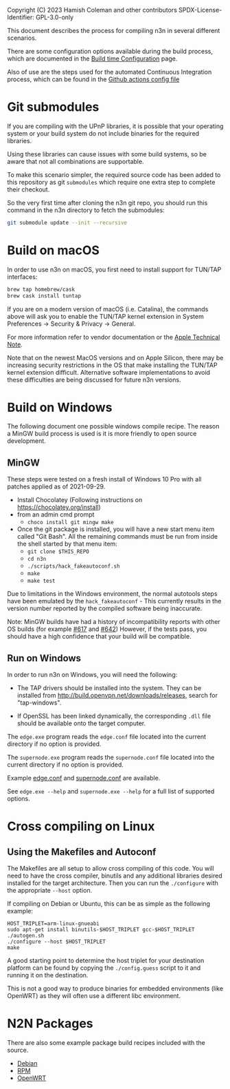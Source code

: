 Copyright (C) 2023 Hamish Coleman and other contributors
SPDX-License-Identifier: GPL-3.0-only

This document describes the process for compiling n3n in several different
scenarios.

There are some configuration options available during the build process,
which are documented in the [Build time Configuration](BuildConfig.md) page.

Also of use are the steps used for the automated Continuous Integration
process, which can be found in the [Github actions config file](../.github/workflows/tests.yml)

# Git submodules

If you are compiling with the UPnP libraries, it is possible that your
operating system or your build system do not include binaries for the
required libraries.

Using these libraries can cause issues with some build systems, so be
aware that not all combinations are supportable.

To make this scenario simpler, the required source code has been added
to this repository as git `submodules` which require one extra step to
complete their checkout.

So the very first time after cloning the n3n git repo, you should run
this command in the n3n directory to fetch the submodules:

```bash
git submodule update --init --recursive
```

# Build on macOS

In order to use n3n on macOS, you first need to install support for TUN/TAP interfaces:

```bash
brew tap homebrew/cask
brew cask install tuntap
```

If you are on a modern version of macOS (i.e. Catalina), the commands above will ask you to enable the TUN/TAP kernel extension in System Preferences → Security & Privacy → General.

For more information refer to vendor documentation or the [Apple Technical Note](https://developer.apple.com/library/content/technotes/tn2459/_index.html).

Note that on the newest MacOS versions and on Apple Silicon, there may be
increasing security restrictions in the OS that make installing the TUN/TAP
kernel extension difficult.  Alternative software implementations to avoid
these difficulties are being discussed for future n3n versions.

# Build on Windows

The following document one possible windows compile recipe.  The reason
a MinGW build process is used is it is more friendly to open source
development.

## MinGW

These steps were tested on a fresh install of Windows 10 Pro with all patches
applied as of 2021-09-29.

- Install Chocolatey (Following instructions on https://chocolatey.org/install)
- from an admin cmd prompt
    - `choco install git mingw make`
- Once the git package is installed, you will have a new start menu item
  called "Git Bash".  All the remaining commands must be run from inside the
  shell started by that menu item:
    - `git clone $THIS_REPO`
    - `cd n3n`
    - `./scripts/hack_fakeautoconf.sh`
    - `make`
    - `make test`

Due to limitations in the Windows environment, the normal autotools steps have
been emulated by the `hack_fakeautoconf` - This currently results in the
version number reported by the compiled software being inaccurate.

Note: MinGW builds have had a history of incompatibility reports with other OS
builds (for example [#617](https://github.com/ntop/n2n/issues/617) and [#642](https://github.com/ntop/n2n/issues/642))
However, if the tests pass, you should have a high confidence that your build
will be compatible.

## Run on Windows

In order to run n3n on Windows, you will need the following:

- The TAP drivers should be installed into the system. They can be installed from
  http://build.openvpn.net/downloads/releases, search for "tap-windows".

- If OpenSSL has been linked dynamically, the corresponding `.dll` file should be available
  onto the target computer.

The `edge.exe` program reads the `edge.conf` file located into the current directory if no option is provided.

The `supernode.exe` program reads the `supernode.conf` file located into the current directory if no option is provided.

Example [edge.conf](../packages/etc/n3n/edge.conf.sample)
and [supernode.conf](../packages/etc/n3n/supernode.conf.sample) are available.

See `edge.exe --help` and `supernode.exe --help` for a full list of supported options.

# Cross compiling on Linux

## Using the Makefiles and Autoconf

The Makefiles are all setup to allow cross compiling of this code.  You
will need to have the cross compiler, binutils and any additional libraries
desired installed for the target architecture.  Then you can run the `./configure`
with the appropriate `--host` option.

If compiling on Debian or Ubuntu, this can be as simple as the following example:

```
HOST_TRIPLET=arm-linux-gnueabi
sudo apt-get install binutils-$HOST_TRIPLET gcc-$HOST_TRIPLET
./autogen.sh
./configure --host $HOST_TRIPLET
make
```

A good starting point to determine the host triplet for your destination platform
can be found by copying the `./config.guess` script to it and running it on the
destination.

This is not a good way to produce binaries for embedded environments (like OpenWRT)
as they will often use a different libc environment.

# N2N Packages

There are also some example package build recipes included with the source.

- [Debian](../packages/debian/README)
- [RPM](../packages/rpm)
- [OpenWRT](../packages/openwrt/README.md)
